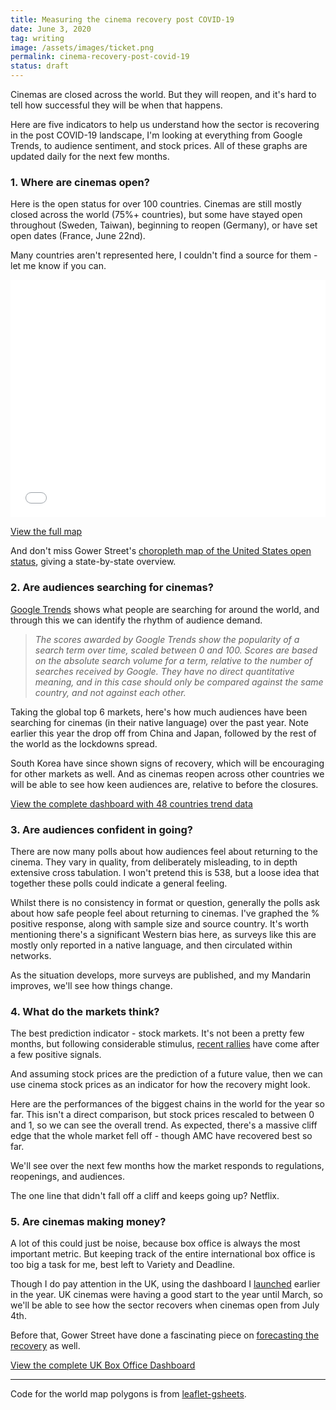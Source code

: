 ```yaml
---
title: Measuring the cinema recovery post COVID-19
date: June 3, 2020
tag: writing
image: /assets/images/ticket.png
permalink: cinema-recovery-post-covid-19
status: draft
---
```

<script type="text/javascript" src="https://www.gstatic.com/charts/loader.js"></script>
<script type="text/javascript" src="/assets/charts/cinema-recovery.js"></script>

Cinemas are closed across the world. But they will reopen, and it's hard to tell how successful they will be when that happens.

Here are five indicators to help us understand how the sector is recovering in the post COVID-19 landscape, I'm looking at everything from Google Trends, to audience sentiment, and stock prices. All of these graphs are updated daily for the next few months.

### 1. Where are cinemas open?

Here is the open status for over 100 countries. Cinemas are still mostly closed across the world (75%+ countries), but some have stayed open throughout (Sweden, Taiwan), beginning to reopen (Germany), or have set open dates (France, June 22nd). 

Many countries aren't represented here, I couldn't find a source for them - let me know if you can.

<iframe width="100%" height="380" seamless frameborder="0" scrolling="no" src="/assets/cinema-map/map.html"></iframe>

<a href="/assets/cinema-map/map.html" target="blank">View the full map</a>

And don't miss Gower Street's <a href="https://gower.st/articles/reopen-sesame-domestic-theater-numbers-growing-interactive/" target="blank">choropleth map of the United States open status</a>, giving a state-by-state overview.

### 2. Are audiences searching for cinemas?

[Google Trends](https://trends.google.com/trends/) shows what people are searching for around the world, and through this we can identify the rhythm of audience demand.

>_The scores awarded by Google Trends show the popularity of a search term over time, scaled between 0 and 100. Scores are based on the absolute search volume for a term, relative to the number of searches received by Google. They have no direct quantitative meaning, and in this case should only be compared against the same country, and not against each other._

Taking the global top 6 markets, here's how much audiences have been searching for cinemas (in their native language) over the past year. Note earlier this year the drop off from China and Japan, followed by the rest of the world as the lockdowns spread.

South Korea have since shown signs of recovery, which will be encouraging for other markets as well. And as cinemas reopen across other countries we will be able to see how keen audiences are, relative to before the closures.

<div id="trend-vis" class="chart"></div>

<a href="/assets/cinema-map/trends.html" target="blank">View the complete dashboard with 48 countries trend data</a>

### 3. Are audiences confident in going?

There are now many polls about how audiences feel about returning to the cinema. They vary in quality, from deliberately misleading, to in depth extensive cross tabulation. I won't pretend this is 538, but a loose idea that together these polls could indicate a general feeling.

Whilst there is no consistency in format or question, generally the polls ask about how safe people feel about returning to cinemas. I've graphed the % positive response, along with sample size and source country. It's worth mentioning there's a significant Western bias here, as surveys like this are mostly only reported in a native language, and then circulated within networks. 

As the situation develops, more surveys are published, and my Mandarin improves, we'll see how things change.

<div id="bubble-vis" class="chart"></div>

### 4. What do the markets think?

The best prediction indicator - stock markets. It's not been a pretty few months, but following considerable stimulus, <a href="https://www.bloomberg.com/news/articles/2020-06-02/asia-stocks-to-rise-on-recovery-hopes-dollar-dips-markets-wrap?srnd=markets-vp&sref=97X1HH69" target="blank">recent rallies</a> have come after a few positive signals.

And assuming stock prices are the prediction of a future value, then we can use cinema stock prices as an indicator for how the recovery might look.

Here are the performances of the biggest chains in the world for the year so far. This isn't a direct comparison, but stock prices rescaled to between 0 and 1, so we can see the overall trend. As expected, there's a massive cliff edge that the whole market fell off - though AMC have recovered best so far.

<div id="stockmarket-vis" class="chart"></div>

We'll see over the next few months how the market responds to regulations, reopenings, and audiences.

The one line that didn't fall off a cliff and keeps going up? Netflix.

### 5. Are cinemas making money?

A lot of this could just be noise, because box office is always the most important metric. But keeping track of the entire international box office is too big a task for me, best left to Variety and Deadline. 

Though I do pay attention in the UK, using the dashboard I [launched](/uk-box-office-dashboard) earlier in the year. UK cinemas were having a good start to the year until March, so we'll be able to see how the sector recovers when cinemas open from July 4th.

Before that, Gower Street have done a fascinating piece on <a href="https://gower.st/articles/to-recovery-and-beyond-forecasting-box-office-recovery-in-2020-uk-ireland/" target="blank">forecasting the recovery</a> as well.

<div id="boxoffice-vis" class="chart"></div>

<a href="https://boxoffice.rae.li" target="blank">View the complete UK Box Office Dashboard</a>

<hr>

Code for the world map polygons is from [leaflet-gsheets](https://github.com/carderne/leaflet-gsheets).
